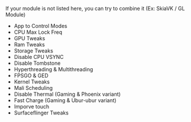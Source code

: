If your module is not listed here, you can try to combine it (Ex: SkiaVK / GL Module)

- App to Control Modes
- CPU Max Lock Freq
- GPU Tweaks
- Ram Tweaks
- Storage Tweaks 
- Disable CPU VSYNC
- Disable Tombstone
- Hyperthreading & Multithreading 
- FPSGO & GED
- Kernel Tweaks
- Mali Scheduling
- Disable Thermal (Gaming & Phoenix variant)
- Fast Charge (Gaming & Ubur-ubur variant)
- Imporve touch
- Surfaceflinger Tweaks
